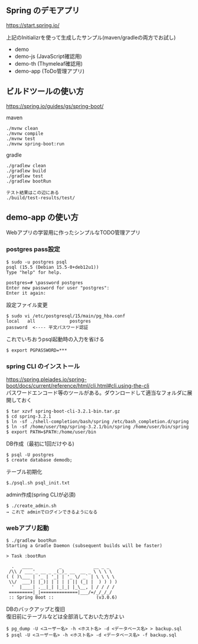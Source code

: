 
## Spring のデモアプリ
https://start.spring.io/

上記のInitializrを使って生成したサンプル(maven/gradleの両方でお試し)
- demo
- demo-js (JavaScript確認用)
- demo-th (Thymeleaf確認用)
- demo-app (ToDo管理アプリ)

## ビルドツールの使い方
https://spring.io/guides/gs/spring-boot/

maven
```
./mvnw clean
./mvnw compile
./mvnw test
./mvnw spring-boot:run
```

gradle
```
./gradlew clean
./gradlew build
./gradlew test
./gradlew bootRun

テスト結果はこの辺にある
./build/test-results/test/
```


## demo-app の使い方
Webアプリの学習用に作ったシンプルなTODO管理アプリ<br>

### postgres pass設定 

```
$ sudo -u postgres psql
psql (15.5 (Debian 15.5-0+deb12u1))
Type "help" for help.

postgres=# \password postgres
Enter new password for user "postgres":
Enter it again:
```

設定ファイル変更
```
$ sudo vi /etc/postgresql/15/main/pg_hba.conf
local   all             postgres                                password  <---- 平文パスワード認証
```

これでいちおうpsql起動時の入力を省ける
```
$ export PGPASSWORD=***
```

### spring CLI のインストール
https://spring.pleiades.io/spring-boot/docs/current/reference/html/cli.html#cli.using-the-cli<br>
パスワードエンコード等のツールがある。ダウンロードして適当なフォルダに展開しておく

```
$ tar xzvf spring-boot-cli-3.2.1-bin.tar.gz
$ cd spring-3.2.1
$ ln -sf ./shell-completion/bash/spring /etc/bash_completion.d/spring
$ ln -sf /home/user/tmp/spring-3.2.1/bin/spring /home/user/bin/spring
$ export PATH=$PATH:/home/user/bin
```

DB作成（最初に1回だけやる)
```
$ psql -U postgres
$ create database demodb;
```

テーブル初期化
```
$./psql.sh psql_init.txt
```

admin作成(spring CLIが必須)
```
$ ./create_admin.sh
→ これで adminでログインできるようになる
```

### webアプリ起動
```
$ ./gradlew bootRun
Starting a Gradle Daemon (subsequent builds will be faster)

> Task :bootRun

  .   ____          _            __ _ _
 /\\ / ___'_ __ _ _(_)_ __  __ _ \ \ \ \
( ( )\___ | '_ | '_| | '_ \/ _` | \ \ \ \
 \\/  ___)| |_)| | | | | || (_| |  ) ) ) )
  '  |____| .__|_| |_|_| |_\__, | / / / /
 =========|_|==============|___/=/_/_/_/
 :: Spring Boot ::                (v3.0.6)

```

DBのバックアップと復旧<br>
復旧前にテーブルなどは全部消しておいた方がよい
```
$ pg_dump -U <ユーザー名> -h <ホスト名> -d <データベース名> > backup.sql
$ psql -U <ユーザー名> -h <ホスト名> -d <データベース名> -f backup.sql
```


